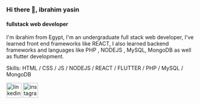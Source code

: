 ### Hi there 👋, ibrahim yasin
#### fullstack web developer
I'm ibrahim from Egypt, I'm an undergraduate full stack web developer, I've learned front end frameworks like REACT, I also learned backend frameworks and languages like PHP , NODEJS , MySQL, MongoDB as well as flutter development.

Skills: HTML / CSS / JS / NODEJS / REACT / FLUTTER / PHP / MySQL / MongoDB 


[<img src='https://cdn.jsdelivr.net/npm/simple-icons@3.0.1/icons/linkedin.svg' alt='linkedin' height='40'>](https://www.linkedin.com/in/www.linkedin.com/in/ibrahim-yasin-23501a250/)  [<img src='https://cdn.jsdelivr.net/npm/simple-icons@3.0.1/icons/instagram.svg' alt='instagram' height='40'>](https://www.instagram.com/1brah1m_yas1n/)  

